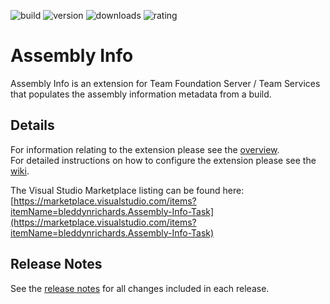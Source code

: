 ![build](https://bmuun.visualstudio.com/_apis/public/build/definitions/86c93e13-9469-4df8-95f0-98c43c760a09/8/badge)
![version](https://img.shields.io/badge/version-1.1.38-blue.svg?logo=tfs)
![downloads](https://img.shields.io/badge/downloads-3k-brightgreen.svg?logo=tfs)
![rating](https://img.shields.io/badge/rating-4.2/5_(17)-brightgreen.svg?logo=tfs)

# Assembly Info
Assembly Info is an extension for Team Foundation Server / Team Services that populates the assembly information metadata from a build.

## Details
For information relating to the extension please see the [overview](./src/Overview.md).  
For detailed instructions on how to configure the extension please see the [wiki](https://github.com/BMuuN/vsts-assemblyinfo-task/wiki).

The Visual Studio Marketplace listing can be found here:  
[https://marketplace.visualstudio.com/items?itemName=bleddynrichards.Assembly-Info-Task](https://marketplace.visualstudio.com/items?itemName=bleddynrichards.Assembly-Info-Task)

## Release Notes
See the [release notes](ReleaseNotes.md) for all changes included in each release.
